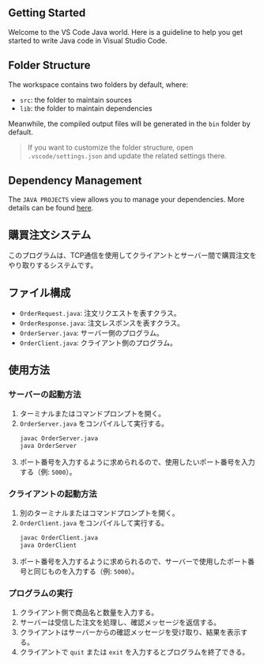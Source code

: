 ## Getting Started

Welcome to the VS Code Java world. Here is a guideline to help you get started to write Java code in Visual Studio Code.

## Folder Structure

The workspace contains two folders by default, where:

- `src`: the folder to maintain sources
- `lib`: the folder to maintain dependencies

Meanwhile, the compiled output files will be generated in the `bin` folder by default.

> If you want to customize the folder structure, open `.vscode/settings.json` and update the related settings there.

## Dependency Management

The `JAVA PROJECTS` view allows you to manage your dependencies. More details can be found [here](https://github.com/microsoft/vscode-java-dependency#manage-dependencies).

## 購買注文システム

このプログラムは、TCP通信を使用してクライアントとサーバー間で購買注文をやり取りするシステムです。

## ファイル構成
- `OrderRequest.java`: 注文リクエストを表すクラス。
- `OrderResponse.java`: 注文レスポンスを表すクラス。
- `OrderServer.java`: サーバー側のプログラム。
- `OrderClient.java`: クライアント側のプログラム。

## 使用方法

### サーバーの起動方法
1. ターミナルまたはコマンドプロンプトを開く。
2. `OrderServer.java` をコンパイルして実行する。
    ```sh
    javac OrderServer.java
    java OrderServer
    ```
3. ポート番号を入力するように求められるので、使用したいポート番号を入力する（例: `5000`）。

### クライアントの起動方法
1. 別のターミナルまたはコマンドプロンプトを開く。
2. `OrderClient.java` をコンパイルして実行する。
    ```sh
    javac OrderClient.java
    java OrderClient
    ```
3. ポート番号を入力するように求められるので、サーバーで使用したポート番号と同じものを入力する（例: `5000`）。

### プログラムの実行
1. クライアント側で商品名と数量を入力する。
2. サーバーは受信した注文を処理し、確認メッセージを返信する。
3. クライアントはサーバーからの確認メッセージを受け取り、結果を表示する。
4. クライアントで `quit` または `exit` を入力するとプログラムを終了できる。